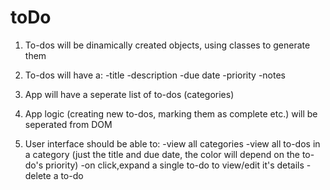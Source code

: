 # toDo

1. To-dos will be dinamically created objects, using classes to generate them

2. To-dos will have a:
    -title
    -description
    -due date
    -priority
    -notes

3. App will have a seperate list of to-dos (categories)

4. App logic (creating new to-dos, marking them as complete etc.) will be seperated from DOM 

5. User interface should be able to:
    -view all categories
    -view all to-dos in a category (just the title and due date, the color will
    depend on the to-do's priority)
    -on click,expand a single to-do to view/edit it's details
    -delete a to-do

